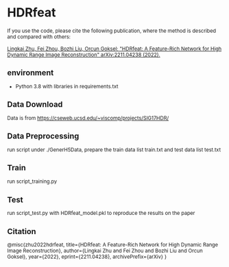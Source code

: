 # HDRfeat
<small> If you use the code, please cite the following publication, where the method is described and compared with others:

[Lingkai Zhu, Fei Zhou, Bozhi Liu, Orcun Goksel: "HDRfeat: A Feature-Rich Network for High Dynamic Range Image Reconstruction" arXiv:2211.04238 (2022).](https://arxiv.org/abs/2211.04238)

## environment
+ Python 3.8
with libraries in requirements.txt
## Data Download
Data is from https://cseweb.ucsd.edu/~viscomp/projects/SIG17HDR/
## Data Preprocessing
run script under ./GenerH5Data, prepare the train data list train.txt and test data list test.txt
## Train 
run script_training.py
## Test 
run script_test.py with HDRfeat_model.pkl to reproduce the results on the paper
## Citation
@misc{zhu2022hdrfeat,
      title={HDRfeat: A Feature-Rich Network for High Dynamic Range Image Reconstruction}, 
      author={Lingkai Zhu and Fei Zhou and Bozhi Liu and Orcun Goksel},
      year={2022},
      eprint={2211.04238},
      archivePrefix={arXiv}
}
